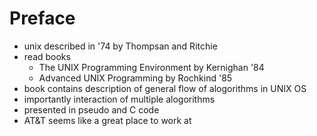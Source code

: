 # Preface

- unix described in '74 by Thompsan and Ritchie
- read books 
    * The UNIX Programming Environment by Kernighan '84
    * Advanced UNIX Programming by Rochkind '85
- book contains description of general flow of alogorithms in UNIX OS
- importantly interaction of multiple alogorithms
- presented in pseudo and C code
- AT&T seems like a great place to work at
